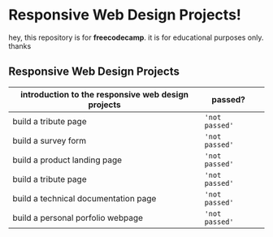 # Responsive Web Design Projects!

hey, this repository is for **freecodecamp**. it is for educational purposes only. thanks


## Responsive Web Design Projects


| introduction to the responsive web design projects               |passed?					 |                      |
|----------------|-------------------------------|-----------------------------|
|build a tribute page |`'not passed'`            |         |
|build a survey form |`'not passed'`             |          |
|build a product landing page|`'not passed'` ||
|build a tribute page |`'not passed'`            |         |
|build a technical documentation page |`'not passed'`            |         |
|build a personal porfolio webpage |`'not passed'`            |         |


